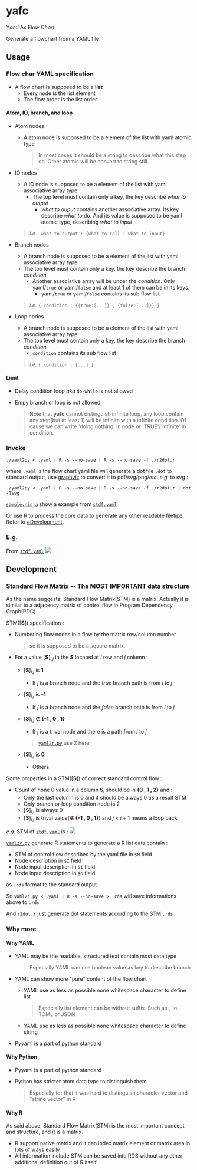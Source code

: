 
# yafc

Y*aml* A*s* F*low* C*hart*

Generate a flowchart from a YAML file.

## Usage

### Flow char YAML specification

- A flow chart is supposed to be a **list**
	- Every node is the list element
	- The flow order is the list order

#### Atom, IO, branch, and loop

- Atom nodes
	- A atom node is supposed to be a element of the list with yaml atomic type

		> In most cases it should be a string to describe what this step do.
		> Other atomic will be convert to string still.

- IO nodes
	- A IO node is supposed to be a element of the list with yaml associative array type
		- The top level must contain only a key, the key describe *what to output*
			- *what to ouput* contains another associative array.
				Its key describe *what to do*.
				And its value is supposed to be yaml atomic type,
				describing *what to input*

	> *i.e.* ``` what to output : {what to call : what to input}```

- Branch nodes
	- A branch node is supposed to be a element of the list with yaml associative array type
	- The top level must contain only a key, the key describe the branch *condition*
		- Another associative array will be under the *condition*.
			Only yaml/``` true ``` or yaml/``` false ``` and at least 1 of them
			can be in its keys.
			- yaml/``` true ``` or yaml/``` false ``` contains its sub flow list

	> *i.e.* ```{ condition : {{true:[...]} , {false:[...]}} }```

- Loop nodes
	- A branch node is supposed to be a element of the list with yaml associative array type
	- The top level must contain only a key, the key describe the branch *condition*
		- ``` condition ``` contains its sub flow list

	> *i.e.* ```{ condition : [...] }```

#### Limit

- Delay condition loop *aka* ``` do-while ``` is not allowed
- Empy branch or loop is not allowed

	> Note that **yafc** cannot distinguish infinite loop,
	> any loop contain any step(but at least 1) will be infinite with a infinite condition.
	> Of cause we can write 'doing nothing' in node or 'TRUE'/'infinite' in condition.

### Invoke

```
./yaml2py < .yaml | R -s --no-save | R -s --no-save -f ./r2dot.r
```
where ``` .yaml ``` is the flow chart yaml file
will generate a dot file ``` .dot ``` to standard output,
use [graphviz](https://graphviz.org/)
to convert it to pdf/svg/png/*etc*.
*e.g.* to svg :
```
./yaml2py < .yaml | R -s --no-save | R -s --no-save -f ./r2dot.r | dot -Tsvg
```

[``` sample.ninja ```](sample.ninja) show a example from [``` stdf.yaml ```](stdf.yaml)

Or use [R](https://r-project.org/)
to process the core data to generate any other readable filetipe. Refer to [#Development](#Development).

### E.g.

From [``` stdf.yaml ```](stdf.yaml)
![](./README/stdf.svg)

## Development

### Standard Flow Matrix -- The MOST IMPORTANT data structure

As the name suggests, Standard Flow Matrix(STM) is a matrix.
Actually it is similar to a adjacency matrix of control flow in
Program Dependency Graph(PDG).

STM([**S**]) specification :

- Numbering flow nodes in a flow by the matrix row/column number

	> so it is supposed to be a square matrix.

- For a value [**S**]<sub><i>i</i>,<i>j</i></sub> in the **S** located at *i* row and *j* column :
	- [**S**]<sub><i>i</i>,<i>j</i></sub> is **1**
		- If *j* is a branch node and the *true* branch path is from *i* to *j*
	- [**S**]<sub><i>i</i>,<i>j</i></sub> is **-1**
		- If *j* is a branch node and the *false* branch path is from *i* to *j*
	- [**S**]<sub><i>i</i>,<i>j</i></sub> ∉ **{-1 , 0 , 1}**
		- If *j* is a trival node and there is a path from *i* to *j*

		> [``` yaml2r.py ```](yaml2r.py) use 2 here

	- [**S**]<sub><i>i</i>,<i>j</i></sub> is **0**
		- Others

Some properties in a STM([**S**]) of correct standard control flow :

- Count of none 0 value in a column **S**<sub><i>i</i></sub> should be in **{0 , 1 , 2}** and :
	- Only the last column is 0 and it should be always 0 as a result STM
	- Only branch or loop condition node is 2
	- [**S**]<sub><i>i</i>,<i>i</i></sub> is always 0
	- [**S**]<sub><i>i</i>,<i>j</i></sub> is trival value(∉ **{-1 , 0 , 1}**) and *j* < *i* + 1 means a loop back

*e.g.* STM of [``` stdf.yaml ```](stdf.yaml) is :
![](./README/plot.svg)

[``` yaml2r.py ```](yaml2r.py) generate R statements to generate a R list data contain :

- STM of control flow described by the yaml file in ``` $M ``` field
- Node description in ``` $I ``` field
- Node input description in ``` $i ``` field
- Node input description in ``` $o ``` field

as ``` .rds ``` format to the standard output.

So ``` yaml2r.py < .yaml | R -s --no-save > .rds ```
will save informations above to ``` .rds ```

And [``` r2dot.r ```](r2dot.r) just generate dot statements according to the STM ``` .rds ```


### Why more

#### Why YAML

- YAML may be the readable, structured text contain most data type

	> Especially YAML can use boolean value as key to describe branch

- YAML can show more "pure" content of the flow chart
	- YAML use as less as possible none whitespace character to define list

		> Especially list element can be without suffix. Such as ``` , ``` in TOML or JSON

	- YAML use as less as possible none whitespace character to define string
- Pyyaml is a part of python standard

#### Why Python

- Pyyaml is a part of python standard
- Python has stricter atom data type to distinguish them

	> Especially for that it was hard to distinguish character vector and "string vector" in R

#### Why R

As said above, Standard Flow Matrix(STM) is the most important concept and structure,
and it is a matrix.

- R support native matrix and it can index matrix element or matrix area in lots of ways easily
- All information include STM can be saved into RDS without any other additional definition out of R itself
